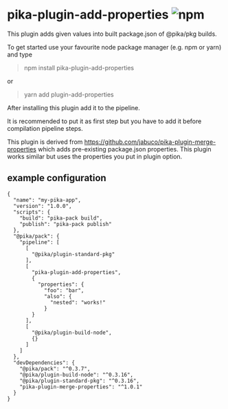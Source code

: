# pika-plugin-add-properties ![npm](https://img.shields.io/npm/v/pika-plugin-add-properties.svg)

This plugin adds given values into built package.json of @pika/pkg builds.

To get started use your favourite node package manager (e.g. npm or yarn) and type

> npm install pika-plugin-add-properties

or

> yarn add plugin-add-properties

After installing this plugin add it to the pipeline.

It is recommended to put it as first step but you have to add it before compilation pipeline steps.

This plugin is derived from https://github.com/jabuco/pika-plugin-merge-properties which adds pre-existing package.json properties.
This plugin works similar but uses the properties you put in plugin option.

## example configuration

```
{
  "name": "my-pika-app",
  "version": "1.0.0",
  "scripts": {
    "build": "pika-pack build",
    "publish": "pika-pack publish"
  },
  "@pika/pack": {
    "pipeline": [
      [
        "@pika/plugin-standard-pkg"
      ],
      [
        "pika-plugin-add-properties",
        {
          "properties": {
            "foo": "bar",
            "also": {
              "nested": "works!"
            }
        }
      ],
      [
        "@pika/plugin-build-node",
        {}
      ]
    ]
  },
  "devDependencies": {
    "@pika/pack": "^0.3.7",
    "@pika/plugin-build-node": "^0.3.16",
    "@pika/plugin-standard-pkg": "^0.3.16",
    "pika-plugin-merge-properties": "^1.0.1"
  }
}
```
